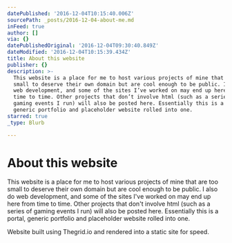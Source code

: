 ```yaml
---
datePublished: '2016-12-04T10:15:40.006Z'
sourcePath: _posts/2016-12-04-about-me.md
inFeed: true
author: []
via: {}
datePublishedOriginal: '2016-12-04T09:30:40.849Z'
dateModified: '2016-12-04T10:15:39.434Z'
title: About this website
publisher: {}
description: >-
  This website is a place for me to host various projects of mine that are too
  small to deserve their own domain but are cool enough to be public. I also do
  web development, and some of the sites I’ve worked on may end up here from
  time to time. Other projects that don’t involve html (such as a series of
  gaming events I run) will also be posted here. Essentially this is a portal,
  generic portfolio and placeholder website rolled into one.
starred: true
_type: Blurb

---
```

# About this website

This website is a place for me to host various projects of mine that are too small to deserve their own domain but are cool enough to be public. I also do web development, and some of the sites I've worked on may end up here from time to time. Other projects that don't involve html (such as a series of gaming events I run) will also be posted here. Essentially this is a portal, generic portfolio and placeholder website rolled into one.

Website built using Thegrid.io and rendered into a static site for speed.